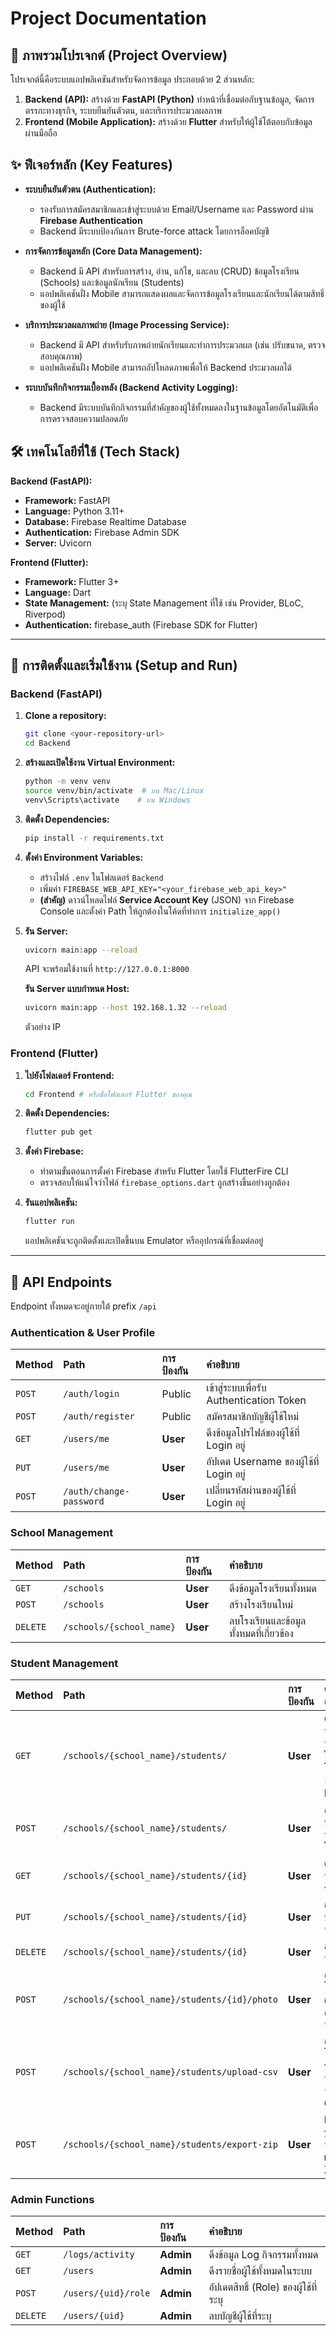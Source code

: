 # Project Documentation

## 📝 ภาพรวมโปรเจกต์ (Project Overview)

โปรเจกต์นี้คือระบบแอปพลิเคชันสำหรับจัดการข้อมูล ประกอบด้วย 2 ส่วนหลัก:
1.  **Backend (API):** สร้างด้วย **FastAPI (Python)** ทำหน้าที่เชื่อมต่อกับฐานข้อมูล, จัดการตรรกะทางธุรกิจ, ระบบยืนยันตัวตน, และบริการประมวลผลภาพ
2.  **Frontend (Mobile Application):** สร้างด้วย **Flutter** สำหรับให้ผู้ใช้โต้ตอบกับข้อมูลผ่านมือถือ

## ✨ ฟีเจอร์หลัก (Key Features)

-   **ระบบยืนยันตัวตน (Authentication):**
    -   รองรับการสมัครสมาชิกและเข้าสู่ระบบด้วย Email/Username และ Password ผ่าน **Firebase Authentication**
    -   Backend มีระบบป้องกันการ Brute-force attack โดยการล็อคบัญชี

-   **การจัดการข้อมูลหลัก (Core Data Management):**
    -   Backend มี API สำหรับการสร้าง, อ่าน, แก้ไข, และลบ (CRUD) ข้อมูลโรงเรียน (Schools) และข้อมูลนักเรียน (Students)
    -   แอปพลิเคชันฝั่ง Mobile สามารถแสดงผลและจัดการข้อมูลโรงเรียนและนักเรียนได้ตามสิทธิ์ของผู้ใช้

-   **บริการประมวลผลภาพถ่าย (Image Processing Service):**
    -   Backend มี API สำหรับรับภาพถ่ายนักเรียนและทำการประมวลผล (เช่น ปรับขนาด, ตรวจสอบคุณภาพ)
    -   แอปพลิเคชันฝั่ง Mobile สามารถอัปโหลดภาพเพื่อให้ Backend ประมวลผลได้

-   **ระบบบันทึกกิจกรรมเบื้องหลัง (Backend Activity Logging):**
    -   Backend มีระบบบันทึกกิจกรรมที่สำคัญของผู้ใช้ทั้งหมดลงในฐานข้อมูลโดยอัตโนมัติเพื่อการตรวจสอบความปลอดภัย

## 🛠️ เทคโนโลยีที่ใช้ (Tech Stack)

**Backend (FastAPI):**
-   **Framework:** FastAPI
-   **Language:** Python 3.11+
-   **Database:** Firebase Realtime Database
-   **Authentication:** Firebase Admin SDK
-   **Server:** Uvicorn

**Frontend (Flutter):**
-   **Framework:** Flutter 3+
-   **Language:** Dart
-   **State Management:** (ระบุ State Management ที่ใช้ เช่น Provider, BLoC, Riverpod)
-   **Authentication:** firebase_auth (Firebase SDK for Flutter)

---

## 🚀 การติดตั้งและเริ่มใช้งาน (Setup and Run)

### Backend (FastAPI)

1.  **Clone a repository:**
    ```bash
    git clone <your-repository-url>
    cd Backend
    ```
2.  **สร้างและเปิดใช้งาน Virtual Environment:**
    ```bash
    python -m venv venv
    source venv/bin/activate  # บน Mac/Linux
    venv\Scripts\activate    # บน Windows
    ```
3.  **ติดตั้ง Dependencies:**
    ```bash
    pip install -r requirements.txt
    ```
4.  **ตั้งค่า Environment Variables:**
    -   สร้างไฟล์ `.env` ในโฟลเดอร์ `Backend`
    -   เพิ่มค่า `FIREBASE_WEB_API_KEY="<your_firebase_web_api_key>"`
    -   **(สำคัญ)** ดาวน์โหลดไฟล์ **Service Account Key** (JSON) จาก Firebase Console และตั้งค่า Path ให้ถูกต้องในโค้ดที่ทำการ `initialize_app()`

5.  **รัน Server:**
    ```bash
    uvicorn main:app --reload
    ```
    API จะพร้อมใช้งานที่ `http://127.0.0.1:8000`
    
    **รัน Server แบบกำหนด Host:**
    ```bash
    uvicorn main:app --host 192.168.1.32 --reload
    ```
    ตัวอย่าง IP

### Frontend (Flutter)

1.  **ไปยังโฟลเดอร์ Frontend:**
    ```bash
    cd Frontend # หรือชื่อโฟลเดอร์ Flutter ของคุณ
    ```
2.  **ติดตั้ง Dependencies:**
    ```bash
    flutter pub get
    ```
3.  **ตั้งค่า Firebase:**
    -   ทำตามขั้นตอนการตั้งค่า Firebase สำหรับ Flutter โดยใช้ FlutterFire CLI
    -   ตรวจสอบให้แน่ใจว่าไฟล์ `firebase_options.dart` ถูกสร้างขึ้นอย่างถูกต้อง

4.  **รันแอปพลิเคชัน:**
    ```bash
    flutter run
    ```
    แอปพลิเคชันจะถูกติดตั้งและเปิดขึ้นบน Emulator หรืออุปกรณ์ที่เชื่อมต่ออยู่

---

## 📡 API Endpoints

Endpoint ทั้งหมดจะอยู่ภายใต้ prefix `/api`

### Authentication & User Profile
| Method   | Path                          | การป้องกัน     | คำอธิบาย                                           |
| :------- | :---------------------------- | :------------- | :------------------------------------------------- |
| `POST`   | `/auth/login`                 | Public         | เข้าสู่ระบบเพื่อรับ Authentication Token           |
| `POST`   | `/auth/register`              | Public         | สมัครสมาชิกบัญชีผู้ใช้ใหม่                        |
| `GET`    | `/users/me`                   | **User** | ดึงข้อมูลโปรไฟล์ของผู้ใช้ที่ Login อยู่             |
| `PUT`    | `/users/me`                   | **User** | อัปเดต Username ของผู้ใช้ที่ Login อยู่            |
| `POST`   | `/auth/change-password`       | **User** | เปลี่ยนรหัสผ่านของผู้ใช้ที่ Login อยู่             |

### School Management
| Method   | Path                          | การป้องกัน     | คำอธิบาย                                           |
| :------- | :---------------------------- | :------------- | :------------------------------------------------- |
| `GET`    | `/schools`                    | **User** | ดึงข้อมูลโรงเรียนทั้งหมด                          |
| `POST`   | `/schools`                    | **User** | สร้างโรงเรียนใหม่                                  |
| `DELETE` | `/schools/{school_name}`      | **User** | ลบโรงเรียนและข้อมูลทั้งหมดที่เกี่ยวข้อง           |

### Student Management
| Method   | Path                                | การป้องกัน     | คำอธิบาย                                           |
| :------- | :---------------------------------- | :------------- | :------------------------------------------------- |
| `GET`    | `/schools/{school_name}/students/`  | **User** | ดึงข้อมูลนักเรียนทั้งหมดในโรงเรียน (พร้อม Filter) |
| `POST`   | `/schools/{school_name}/students/`  | **User** | สร้างข้อมูลนักเรียนใหม่                            |
| `GET`    | `/schools/{school_name}/students/{id}` | **User** | ดึงข้อมูลนักเรียนรายคน                            |
| `PUT`    | `/schools/{school_name}/students/{id}` | **User** | อัปเดตข้อมูลนักเรียน                             |
| `DELETE` | `/schools/{school_name}/students/{id}` | **User** | ลบข้อมูลนักเรียน                                  |
| `POST`   | `/schools/{school_name}/students/{id}/photo` | **User** | อัปโหลดรูปถ่ายสำหรับนักเรียน                      |
| `POST`   | `/schools/{school_name}/students/upload-csv` | **User** | อัปโหลดรายชื่อนักเรียนจากไฟล์ CSV                 |
| `POST`   | `/schools/{school_name}/students/export-zip` | **User** | Export รูปถ่ายนักเรียนเป็นไฟล์ ZIP                |

### Admin Functions
| Method   | Path                          | การป้องกัน     | คำอธิบาย                                           |
| :------- | :---------------------------- | :------------- | :------------------------------------------------- |
| `GET`    | `/logs/activity`              | **Admin** | ดึงข้อมูล Log กิจกรรมทั้งหมด                   |
| `GET`    | `/users`                      | **Admin** | ดึงรายชื่อผู้ใช้ทั้งหมดในระบบ                 |
| `POST`   | `/users/{uid}/role`           | **Admin** | อัปเดตสิทธิ์ (Role) ของผู้ใช้ที่ระบุ           |
| `DELETE` | `/users/{uid}`                | **Admin** | ลบบัญชีผู้ใช้ที่ระบุ                          |

